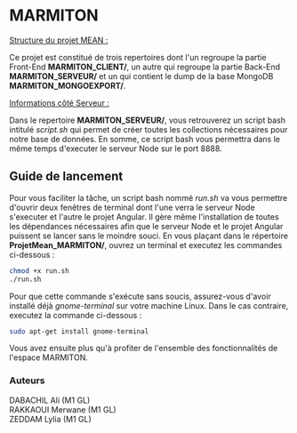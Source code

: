 # MARMITON

<ins>Structure du projet MEAN :</ins>

Ce projet est constitué de trois repertoires dont l'un regroupe la partie Front-End **MARMITON_CLIENT/**, un autre qui regroupe la partie Back-End **MARMITON_SERVEUR/** et un qui contient le dump de la base MongoDB **MARMITON_MONGOEXPORT/**.


<ins>Informations côté Serveur :</ins>

Dans le repertoire **MARMITON_SERVEUR/**, vous retrouverez un script bash intitulé *script.sh* qui permet de créer toutes les collections nécessaires pour notre base de données.
En somme, ce script bash vous permettra dans le même temps d'executer le serveur Node sur le port 8888.



## Guide de lancement

Pour vous faciliter la tâche, un script bash nommé *run.sh* va vous permettre d'ouvrir deux fenêtres de terminal dont l'une verra le serveur Node s'executer et l'autre le projet Angular. Il gère même l'installation de toutes les dépendances nécessaires afin que le serveur Node et le projet Angular puissent se lancer sans le moindre souci.
En vous plaçant dans le répertoire **ProjetMean_MARMITON/**, ouvrez un terminal et executez les commandes ci-dessous :

```sh
chmod +x run.sh
./run.sh
```
Pour que cette commande s'exécute sans soucis, assurez-vous d'avoir installé déjà *gnome-terminal* sur votre machine Linux.
Dans le cas contraire, executez la commande ci-dessous :

```sh
sudo apt-get install gnome-terminal
```

Vous avez ensuite plus qu'à profiter de l'ensemble des fonctionnalités de l'espace MARMITON.


### Auteurs

DABACHIL Ali (M1 GL)  
RAKKAOUI Merwane (M1 GL)  
ZEDDAM Lylia (M1 GL)








